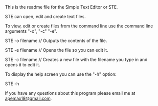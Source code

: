 This is the readme file for the Simple Text Editor or STE.

STE can open, edit and create text files.

To view, edit or create files from the command line use the command line arguments "-o", "-c" "-e".

STE -o filename // Outputs the contents of the file.

STE -e filename // Opens the file so you can edit it.

STE -c filename // Creates a new file with the filename you type in and opens it to edit it.

To display the help screen you can use the "-h" option:

STE -h

If you have any questions about this program please email me at apemax18@gmail.com.
